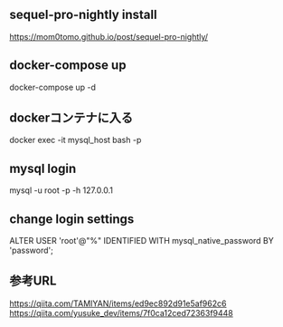 ## sequel-pro-nightly install
https://mom0tomo.github.io/post/sequel-pro-nightly/

## docker-compose up
docker-compose up -d

## dockerコンテナに入る
docker exec -it mysql_host bash -p

## mysql login
mysql -u root -p -h 127.0.0.1

## change login settings
ALTER USER 'root'@"%" IDENTIFIED WITH mysql_native_password BY 'password';

## 参考URL
https://qiita.com/TAMIYAN/items/ed9ec892d91e5af962c6
https://qiita.com/yusuke_dev/items/7f0ca12ced72363f9448
